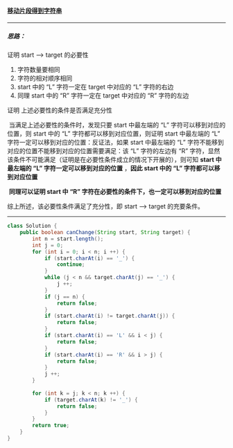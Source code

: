 #### <a href="https://leetcode.cn/problems/move-pieces-to-obtain-a-string/">移动片段得到字符串</a>

----------------------

##### 思路：

证明 start ——> target 的必要性

1. 字符数量要相同
2. 字符的相对顺序相同
3. start 中的 “L” 字符一定在 target 中对应的 “L” 字符的右边
4. 同理 start 中的 “R” 字符一定在 target 中对应的 “R” 字符的左边

证明 上述必要性的条件是否满足充分性

​	当满足上述必要性的条件时，发现只要 start 中最左端的 “L” 字符可以移到对应的位置，则 start 中的 “L” 字符都可以移到对应位置，则证明 start 中最左端的 “L” 字符一定可以移到对应的位置：反证法，如果 start 中最左端的 “L” 字符不能移到对应的位置不能移到对应的位置需要满足：该 “L” 字符的左边有 “R” 字符，显然该条件不可能满足（证明是在必要性条件成立的情况下开展的），则可知 **start 中最左端的 “L” 字符一定可以移到对应的位置** ，**因此 start 中的 “L” 字符都可以移到对应位置**

​	**同理可以证明 start 中 “R” 字符在必要性的条件下，也一定可以移到对应的位置**

综上所述，该必要性条件满足了充分性，即 start ——> target 的充要条件。

---------------------

```java
class Solution {
    public boolean canChange(String start, String target) {
        int n = start.length();
        int j = 0;
        for (int i = 0; i < n; i ++) {
            if (start.charAt(i) == '_') {
                continue;
            }
            while (j < n && target.charAt(j) == '_') {
                j ++;
            }
            if (j == n) {
                return false;
            }
            if (start.charAt(i) != target.charAt(j)) {
                return false;
            }
            if (start.charAt(i) == 'L' && i < j) {
                return false;
            }
            if (start.charAt(i) == 'R' && i > j) {
                return false;
            }
            j ++;
        }
        
        for (int k = j; k < n; k ++) {
            if (target.charAt(k) != '_') {
                return false;
            }
        }
        return true;
    }
}
```


